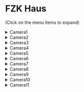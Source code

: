 # FZK Haus

(Click on the menu items to expand)

<details><summary>Camera1</summary>
<img src="./FZK-Haus-Cycles/Camera1.png" width=900>
</details>

<details><summary>Camera2</summary>
<img src="./FZK-Haus-Cycles/Camera2.png" width=900>
</details>

<details><summary>Camera3</summary>
<img src="./FZK-Haus-Cycles/Camera3.png" width=900>
</details>

<details><summary>Camera4</summary>
<img src="./FZK-Haus-Cycles/Camera4.png" width=900>
</details>

<details><summary>Camera5</summary>
<img src="./FZK-Haus-Cycles/Camera5.png" width=900>
</details>

<details><summary>Camera6</summary>
<img src="./FZK-Haus-Cycles/Camera6.png" width=900>
</details>
  
<details><summary>Camera7</summary>
<img src="./FZK-Haus-Cycles/Camera7.png" width=900>
</details>

<details><summary>Camera8</summary>
<img src="./FZK-Haus-Cycles/Camera8.png" width=900>
</details>

<details><summary>Camera9</summary>
<img src="./FZK-Haus-Cycles/Camera9.png" width=900>
</details>

<details><summary>Camera10</summary>
<img src="./FZK-Haus-Cycles/Camera10.png" width=900>
</details>

<details><summary>Camera11</summary>
<img src="./FZK-Haus-Cycles/Camera11.png" width=900>
</details>
